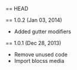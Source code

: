 == HEAD

== 1.0.2 (Jan 03, 2014)

* Added gutter modifiers

== 1.0.1 (Dec 28, 2013)

* Remove unused code
* Import blocss media